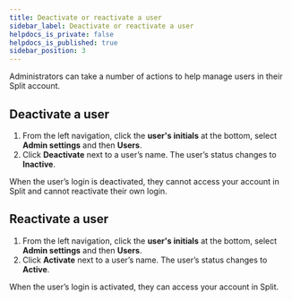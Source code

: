 ```yaml
---
title: Deactivate or reactivate a user
sidebar_label: Deactivate or reactivate a user
helpdocs_is_private: false
helpdocs_is_published: true
sidebar_position: 3
---
```


<p>
  <button hidden style={{borderRadius:'8px', border:'1px', fontFamily:'Courier New', fontWeight:'800', textAlign:'left'}}> help.split.io link: https://help.split.io/hc/en-us/articles/360021065051-Deactivate-or-reactivate-a-user </button>
</p>

Administrators can take a number of actions to help manage users in their Split account.

## Deactivate a user

1. From the left navigation, click the **user's initials** at the bottom, select **Admin settings** and then **Users**.
2. Click **Deactivate** next to a user’s name. The user’s status changes to **Inactive**.

When the user’s login is deactivated, they cannot access your account in Split and cannot reactivate their own login. 

## Reactivate a user

1. From the left navigation, click the **user's initials** at the bottom, select **Admin settings** and then **Users**.
2. Click **Activate** next to a user’s name. The user’s status changes to **Active**.

When the user’s login is activated, they can access your account in Split. 
